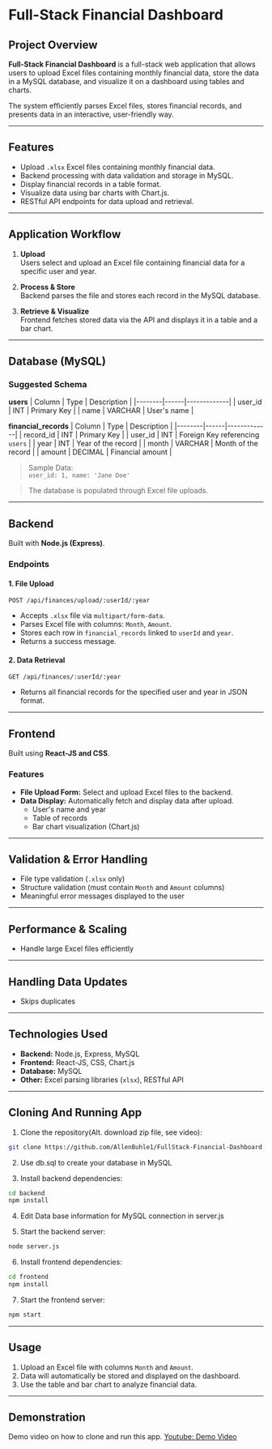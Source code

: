# Full-Stack Financial Dashboard

## Project Overview

**Full-Stack Financial Dashboard** is a full-stack web application that allows users to upload Excel files containing monthly financial data, store the data in a MySQL database, and visualize it on a dashboard using tables and charts.  

The system efficiently parses Excel files, stores financial records, and presents data in an interactive, user-friendly way.

---

## Features

- Upload `.xlsx` Excel files containing monthly financial data.
- Backend processing with data validation and storage in MySQL.
- Display financial records in a table format.
- Visualize data using bar charts with Chart.js.
- RESTful API endpoints for data upload and retrieval.

---

## Application Workflow

1. **Upload**  
   Users select and upload an Excel file containing financial data for a specific user and year.

2. **Process & Store**  
   Backend parses the file and stores each record in the MySQL database.

3. **Retrieve & Visualize**  
   Frontend fetches stored data via the API and displays it in a table and a bar chart.

---

## Database (MySQL)

### Suggested Schema

**users**
| Column | Type | Description |
|--------|------|-------------|
| user_id | INT | Primary Key |
| name    | VARCHAR | User's name |

**financial_records**
| Column | Type | Description |
|--------|------|-------------|
| record_id | INT | Primary Key |
| user_id   | INT | Foreign Key referencing `users` |
| year      | INT | Year of the record |
| month     | VARCHAR | Month of the record |
| amount    | DECIMAL | Financial amount |

> Sample Data:  
> `user_id: 1, name: 'Jane Doe'`

> The database is populated through Excel file uploads.

---

## Backend

Built with **Node.js (Express)**.  

### Endpoints

#### 1. File Upload
```
POST /api/finances/upload/:userId/:year
```
- Accepts `.xlsx` file via `multipart/form-data`.
- Parses Excel file with columns: `Month`, `Amount`.
- Stores each row in `financial_records` linked to `userId` and `year`.
- Returns a success message.

#### 2. Data Retrieval
```
GET /api/finances/:userId/:year
```
- Returns all financial records for the specified user and year in JSON format.

---

## Frontend

Built using **React-JS and CSS**.

### Features
- **File Upload Form:** Select and upload Excel files to the backend.
- **Data Display:** Automatically fetch and display data after upload.
  - User's name and year
  - Table of records
  - Bar chart visualization (Chart.js)

---

## Validation & Error Handling

- File type validation (`.xlsx` only)
- Structure validation (must contain `Month` and `Amount` columns)
- Meaningful error messages displayed to the user

---

## Performance & Scaling

- Handle large Excel files efficiently

---

## Handling Data Updates

- Skips duplicates

---

## Technologies Used

- **Backend:** Node.js, Express, MySQL  
- **Frontend:** React-JS, CSS, Chart.js  
- **Database:** MySQL  
- **Other:** Excel parsing libraries (`xlsx`), RESTful API  

---

## Cloning And Running App

1. Clone the repository(Alt. download zip file, see video):
```bash
git clone https://github.com/AllenBuhle1/FullStack-Financial-Dashboard.git
```

2. Use db.sql to create your database in MySQL

3. Install backend dependencies:
```bash
cd backend
npm install
```

4. Edit Data base information for MySQL connection in server.js

5. Start the backend server:
```bash
node server.js
```

6.  Install frontend dependencies:
```bash
cd frontend
npm install
```

7. Start the frontend server:
```bash
npm start
```

---

## Usage

1. Upload an Excel file with columns `Month` and `Amount`.
2. Data will automatically be stored and displayed on the dashboard.
3. Use the table and bar chart to analyze financial data.

---

## Demonstration

Demo video on how to clone and run this app.
[Youtube: Demo Video](https://youtube.com)
